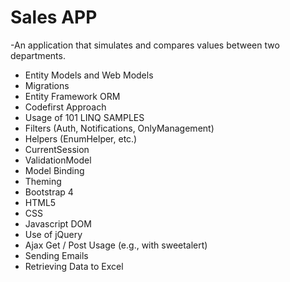 # Sales APP

-An application that simulates and compares values between two departments.

- Entity Models and Web Models 
- Migrations
- Entity Framework ORM
- Codefirst Approach
- Usage of 101 LINQ SAMPLES 
- Filters (Auth, Notifications, OnlyManagement) 
- Helpers (EnumHelper, etc.) 
- CurrentSession 
- ValidationModel 
- Model Binding 
- Theming 
- Bootstrap 4 
- HTML5 
- CSS 
- Javascript DOM 
- Use of jQuery
- Ajax Get / Post Usage (e.g., with sweetalert)
- Sending Emails 
- Retrieving Data to Excel

